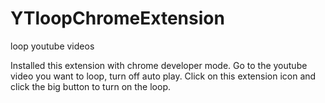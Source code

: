 # YTloopChromeExtension
loop youtube videos

Installed this extension with chrome developer mode. Go to the youtube video you want to loop, turn off auto play. Click on this extension icon and click the big button to turn on the loop.
